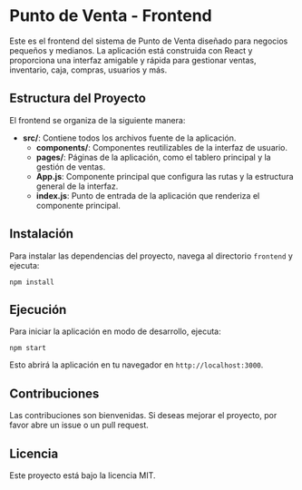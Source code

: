 # Punto de Venta - Frontend

Este es el frontend del sistema de Punto de Venta diseñado para negocios pequeños y medianos. La aplicación está construida con React y proporciona una interfaz amigable y rápida para gestionar ventas, inventario, caja, compras, usuarios y más.

## Estructura del Proyecto

El frontend se organiza de la siguiente manera:

- **src/**: Contiene todos los archivos fuente de la aplicación.
  - **components/**: Componentes reutilizables de la interfaz de usuario.
  - **pages/**: Páginas de la aplicación, como el tablero principal y la gestión de ventas.
  - **App.js**: Componente principal que configura las rutas y la estructura general de la interfaz.
  - **index.js**: Punto de entrada de la aplicación que renderiza el componente principal.

## Instalación

Para instalar las dependencias del proyecto, navega al directorio `frontend` y ejecuta:

```
npm install
```

## Ejecución

Para iniciar la aplicación en modo de desarrollo, ejecuta:

```
npm start
```

Esto abrirá la aplicación en tu navegador en `http://localhost:3000`.

## Contribuciones

Las contribuciones son bienvenidas. Si deseas mejorar el proyecto, por favor abre un issue o un pull request.

## Licencia

Este proyecto está bajo la licencia MIT.